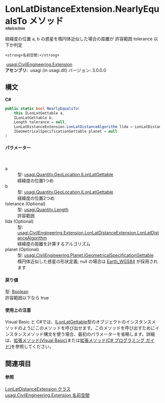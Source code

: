 # LonLatDistanceExtension.NearlyEqualsTo メソッド <div style="font-size:30%"><a href="https://github.com/usagi/usagi.cs/blob/master/docs/Home.md">≪Back to Home</a></div> 

経緯度の位置 a, b の惑星を楕円体近似した場合の距離が 許容範囲 tolerance 以下か判定


    <strong>名前空間:</strong>
&nbsp;<a href="N_usagi_CivilEngineering_Extension.md">usagi.CivilEngineering.Extension</a><br /><strong>アセンブリ:</strong>
&nbsp;usagi (in usagi.dll) バージョン: 3.0.0.0

## 構文

**C#**<br />
``` C#
public static bool NearlyEqualsTo(
	this ILonLatGettable a,
	ILonLatGettable b,
	Length tolerance = null,
	LonLatDistanceExtension.LonLatDistanceAlgorithm llda = LonLatDistanceExtension.LonLatDistanceAlgorithm.Haversine,
	IGeometricalSpecificationGettable planet = null
)
```


#### パラメーター
&nbsp;<dl><dt>a</dt><dd>型: <a href="T_usagi_Quantity_GeoLocation_ILonLatGettable.md">usagi.Quantity.GeoLocation.ILonLatGettable</a><br />経緯度の位置1つめ</dd><dt>b</dt><dd>型: <a href="T_usagi_Quantity_GeoLocation_ILonLatGettable.md">usagi.Quantity.GeoLocation.ILonLatGettable</a><br />経緯度の位置2つめ</dd><dt>tolerance (Optional)</dt><dd>型: <a href="T_usagi_Quantity_Length.md">usagi.Quantity.Length</a><br />許容範囲</dd><dt>llda (Optional)</dt><dd>型: <a href="T_usagi_CivilEngineering_Extension_LonLatDistanceExtension_LonLatDistanceAlgorithm.md">usagi.CivilEngineering.Extension.LonLatDistanceExtension.LonLatDistanceAlgorithm</a><br />経緯度の距離を計算するアルゴリズム</dd><dt>planet (Optional)</dt><dd>型: <a href="T_usagi_CivilEngineering_Planet_IGeometricalSpecificationGettable.md">usagi.CivilEngineering.Planet.IGeometricalSpecificationGettable</a><br />楕円体近似した惑星の形状定義; null の場合は <a href="P_usagi_CivilEngineering_Planet_GeometricalSpecification_Earth_WGS84.md">Earth_WGS84</a> が採用されます</dd></dl>

#### 戻り値
型: <a href="http://msdn2.microsoft.com/ja-jp/library/a28wyd50" target="_blank">Boolean</a><br />許容範囲以下なら true

#### 使用上の注意
Visual Basic と C#では、<a href="T_usagi_Quantity_GeoLocation_ILonLatGettable.md">ILonLatGettable</a>型のオブジェクトのインスタンスメソッドのようにこのメソッドを呼び出せます。このメソッドを呼び出すためにインスタンスメソッド構文を使う場合、最初のパラメーターを省略します。詳細は、<a href="http://msdn.microsoft.com/ja-jp/library/bb384936.aspx" target="_blank">拡張メソッド(Visual Basic)</a>または<a href="http://msdn.microsoft.com/ja-jp/library/bb383977.aspx" target="_blank">拡張メソッド(C# プログラミング ガイド)</a>を参照してください。

## 関連項目


#### 参照
<a href="T_usagi_CivilEngineering_Extension_LonLatDistanceExtension.md">LonLatDistanceExtension クラス</a><br /><a href="N_usagi_CivilEngineering_Extension.md">usagi.CivilEngineering.Extension 名前空間</a><br />